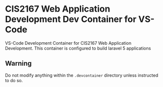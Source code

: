 # CIS2167 Web Application Development Dev Container for VS-Code

VS-Code Development Container for CIS2167 Web Application Development.
This container is configured to build laravel 5 applications

## Warning
Do not modify anything within the `.devcontainer` directory unless instructed to do so.
